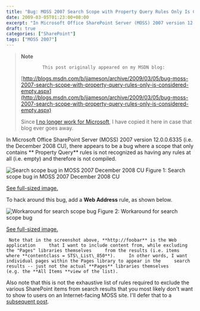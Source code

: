 ```yaml
---
title: "Bug: MOSS 2007 Search Scope with Property Query Rules Only Is Considered Empty"
date: 2009-03-05T01:23:00+08:00
excerpt: "In Microsoft Office SharePoint Server (MOSS) 2007 version 12.0.0.6335 (i.e. the December 2008 CU), there appears to be a bug where a scope that only contains Property Query rules is not recognized as having any rules at all (i.e. empty) and therefore..."
draft: true
categories: ["SharePoint"]
tags: ["MOSS 2007"]
---
```


> **Note**
> 
>             This post originally appeared on my MSDN blog:
> 
> [http://blogs.msdn.com/b/jjameson/archive/2009/03/05/bug-moss-2007-search-scope-with-property-query-rules-only-is-considered-empty.aspx](http://blogs.msdn.com/b/jjameson/archive/2009/03/05/bug-moss-2007-search-scope-with-property-query-rules-only-is-considered-empty.aspx)
> 
> Since [I no longer work for Microsoft](/blog/jjameson/2011/09/02/last-day-with-microsoft), I have copied it here in case that blog                 ever goes away.

In Microsoft Office SharePoint Server (MOSS) 2007 version 12.0.0.6335 (i.e. the         December 2008 CU), there appears to be a bug where a scope that only contains **            Property Query** rules is not recognized as having any rules at all (i.e.         empty) and therefore is not compiled.

![Search scope bug in MOSS 2007 December 2008 CU](https://www.technologytoolbox.com/blog/images/www_technologytoolbox_com/blog/jjameson/9/r_MOSS%202007%20Search%20Scope%20bug.jpg)
Figure 1: Search scope bug in MOSS 2007 December 2008 CU

[See full-sized image.](/blog/images/www_technologytoolbox_com/blog/jjameson/9/o_MOSS%202007%20Search%20Scope%20bug.jpg)

To hack around this bug, add a **Web Address** rule, as shown below.

![Workaround for search scope bug](https://www.technologytoolbox.com/blog/images/www_technologytoolbox_com/blog/jjameson/9/r_MOSS%202007%20Search%20Scope%20bug%20-%20workaround.jpg)
Figure 2: Workaround for search scope bug

[See full-sized image.](/blog/images/www_technologytoolbox_com/blog/jjameson/9/o_MOSS%202007%20Search%20Scope%20bug%20-%20workaround.jpg)

     Note that in the screenshot above, **http://foobar** is the Web application     that I want to include content from, while excluding the "Pages" libraries themselves     from the results (i.e. items where **contentclass = STS\_List\_850**).     In other words, I want individual pages within the Pages library to appear in the     search results -- just not the actual **Pages** libraries themselves     (e.g. the **All Items **view of the list).     

Also note that this is not the exhaustive list of rules required to exclude the         various SharePoint items from search results that you most likely don't want to         show to users on an Internet-facing MOSS site. I'll defer that to a [subsequent post](/blog/jjameson/2009/03/05/excluding-various-sharepoint-items-from-search-results-on-internet-facing-moss-sites).

